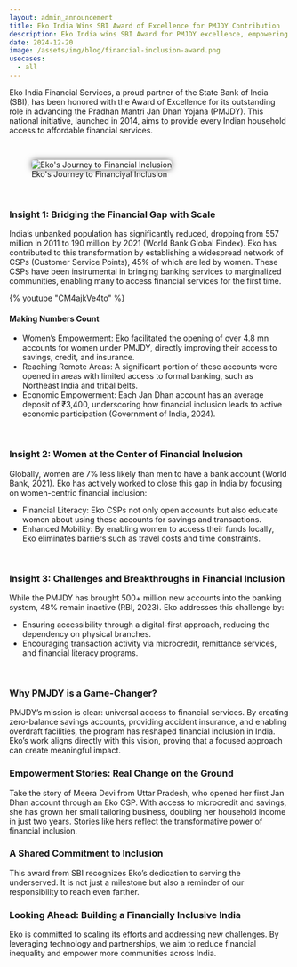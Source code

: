 ```yaml
---
layout: admin_announcement
title: Eko India Wins SBI Award of Excellence for PMJDY Contribution
description: Eko India wins SBI Award for PMJDY excellence, empowering women, reaching underserved areas, and driving financial inclusion with innovative solutions.
date: 2024-12-20
image: /assets/img/blog/financial-inclusion-award.png
usecases:
  - all
---
```



Eko India Financial Services, a proud partner of the State Bank of India (SBI), has been honored with the Award of Excellence for its outstanding role in advancing the Pradhan Mantri Jan Dhan Yojana (PMJDY). This national initiative, launched in 2014, aims to provide every Indian household access to affordable financial services.

<br>
<figure>
  <img src="/assets/img/blog/financial-inclusion.png" alt="Eko's Journey to Financial Inclusion" style="max-width:600px;box-shadow:0px 0px 12px 0px rgba(0,0,0,0.6);border-radius:6px;">
  <figcaption>Eko's Journey to Financiyal Inclusion</figcaption>
</figure>

<br>

### Insight 1: Bridging the Financial Gap with Scale

India’s unbanked population has significantly reduced, dropping from 557 million in 2011 to 190 million by 2021 (World Bank Global Findex). Eko has contributed to this transformation by establishing a widespread network of CSPs (Customer Service Points), 45% of which are led by women. These CSPs have been instrumental in bringing banking services to marginalized communities, enabling many to access financial services for the first time.

{% youtube "CM4ajkVe4to" %}

#### Making Numbers Count

* Women’s Empowerment: Eko facilitated the opening of over 4.8 mn accounts for women under PMJDY, directly improving their access to savings, credit, and insurance.
* Reaching Remote Areas: A significant portion of these accounts were opened in areas with limited access to formal banking, such as Northeast India and tribal belts.
* Economic Empowerment: Each Jan Dhan account has an average deposit of ₹3,400, underscoring how financial inclusion leads to active economic participation (Government of India, 2024).

<br>

### Insight 2: Women at the Center of Financial Inclusion

Globally, women are 7% less likely than men to have a bank account (World Bank, 2021). Eko has actively worked to close this gap in India by focusing on women-centric financial inclusion:

*	Financial Literacy: Eko CSPs not only open accounts but also educate women about using these accounts for savings and transactions.
*	Enhanced Mobility: By enabling women to access their funds locally, Eko eliminates barriers such as travel costs and time constraints.

<br>

### Insight 3: Challenges and Breakthroughs in Financial Inclusion

While the PMJDY has brought 500+ million new accounts into the banking system, 48% remain inactive (RBI, 2023). Eko addresses this challenge by:
*	Ensuring accessibility through a digital-first approach, reducing the dependency on physical branches.
*	Encouraging transaction activity via microcredit, remittance services, and financial literacy programs.

<br>

### Why PMJDY is a Game-Changer?

PMJDY’s mission is clear: universal access to financial services. By creating zero-balance savings accounts, providing accident insurance, and enabling overdraft facilities, the program has reshaped financial inclusion in India. Eko’s work aligns directly with this vision, proving that a focused approach can create meaningful impact.
<br>


### Empowerment Stories: Real Change on the Ground

Take the story of Meera Devi from Uttar Pradesh, who opened her first Jan Dhan account through an Eko CSP. With access to microcredit and savings, she has grown her small tailoring business, doubling her household income in just two years. Stories like hers reflect the transformative power of financial inclusion.
<br>

### A Shared Commitment to Inclusion
This award from SBI recognizes Eko’s dedication to serving the underserved. It is not just a milestone but also a reminder of our responsibility to reach even farther.
<br>

### Looking Ahead: Building a Financially Inclusive India
Eko is committed to scaling its efforts and addressing new challenges. By leveraging technology and partnerships, we aim to reduce financial inequality and empower more communities across India.
